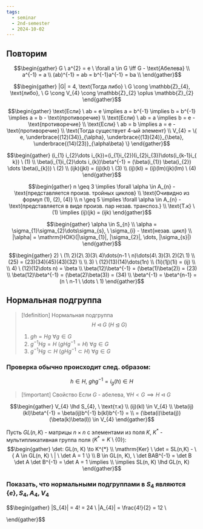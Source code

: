 ```yaml
---
tags:
  - seminar
  - 2nd-semester
  - 2024-10-02
---
```

## Повторим


$$\begin{gather}
G \ a^{2} = e \ \forall a \in G \iff G - \text{Абелева} \\
a^{-1} = a \\
(ab)^{-1} = ab = b^{-1}a^{-1} = ba \\
\end{gather}$$

$$\begin{gather}
|G| = 4, \text{Тогда либо} \ G \cong \mathbb{Z}_{4}, \text{либо}, \ G \cong V_{4} \cong \mathbb{Z}_{2} \oplus \mathbb{Z}_{2}
\end{gather}$$

$$\begin{gather}
\text{Если} \ ab = e \implies a = b^{-1} \implies b = b^{-1} \implies a = b - \text{противоречие} \\
\text{Если} \ ab = a \implies b = e - \text{противоречие} \\
\text{Если} \ ab = b \implies a = e - \text{противоречие} \\
\text{Тогда существует 4-ый элемент} \\
V_{4} = \{ e, \underbrace{(12)(34)}_{\alpha}, \underbrace{(13)(24)}_{\beta}, \underbrace{(14)(23)}_{\alpha\beta} \}
\end{gather}$$

$$\begin{gather}
(i_{1} i_{2}\dots i_{k})=(i_{1}i_{2})(i_{2}i_{3})\dots(i_{k-1}i_{
k}) \ (1) \\
\beta(i_{1}i_{2}\dots i_{k})\beta^{-1} = (\beta(i_{1}) \beta(i_{2}) \dots \beta(i_{k})) \ (2) \\
(ijk)(jkl) = (ij)(kl) \ (3) \\
(ij)(kl) = (ij)(lm)(jk)(lm) \ (4)
\end{gather}$$

$$\begin{gather}
n \geq 3 \implies \forall \alpha \in A_{n} - \text{представляется произв. тройных циклов} \\
\text{Очивидно из формул (1), (2), (4)} \\
n \geq 5 \implies \forall \alpha \in A_{n} - \text{представляется в виде произв. пар незав. транспоз.} \\
\text{Т.к} \ (1) \implies (ij)(jk) = (ijk)
\end{gather}$$

$$\begin{gather}
\alpha \in S_{n} \\
\alpha = \sigma_{1}\sigma_{2}\dots\sigma_{s}, \ \sigma_{i} - \text{незав. цикл} \\
|\alpha| = \mathrm{НОК}(|\sigma_{1}|, |\sigma_{2}|, \dots, |\sigma_{s}|)
\end{gather}$$

$$\begin{gather}
2) \ (1\ 2)(2\ 3)(3\ 4)\dots(n-1 \ n)\dots(4\ 3)(3\ 2)(2\ 1) \\
(25) = (23)(34)(45)(43)(32) \\
\\
3) \ (12)(13)(14)\dots(1n) \\
(1i)(1j)(1i) = (ij) \\
\\
4) \ (12)(12\dots n) = \beta \\
\beta(12)\beta^{-1} = (\beta(1)\beta(2)) = (23) \\
\beta(12)\beta^{-1} = (\beta(2)\beta(3)) = (34) \\
\beta^{-1} = \beta^{n-1} = (n \ n-1 \ \dots \ 1)
\end{gather}$$

## Нормальная подгруппа

> [!definition] Нормальная подгруппа
> $$H \lhd G \ (H \unlhd G)$$
> 1. $gh = Hg \ \forall g \in G$
> 2. $g^{-1}Hg = H \ (gHg^{-1} = H) \ \forall g \in G$
> 3. $g^{-1}Hg \subset H \ (gHg^{-1} \subset H) \ \forall g \in G$

### Проверка обычно происходит след. образом:

$$h \in H, \ ghg^{-1} = i_{g}(h) \in H$$

> [!important] Свойство
> Если $G$ - абелева, $\forall H < G \implies H \lhd G$

$$\begin{gather}
V_{4} \lhd S_{4}, \ \text{т.к} \\
(ij)(kl) \in V_{4} \\
\beta(ij)(kl)\beta^{-1} = \beta(ij)b^{-1} b(kl)b^{-1} = \\
= (\beta(i)\beta(j))(\beta(k)\beta(l)) \in V_{4}
\end{gather}$$

Пусть $GL(n, K)$ - матрицы $n\times n$ с элементами из поля $K$, $K^{*}$ - мультипликативная группа поля ($K^{*} = K \setminus \{ 0 \}$):
$$\begin{gather}
\det: GL(n, K) \to K^{*} \\
\mathrm{Ker} \ \det = SL(n,K) - \{ A \in GL(n, K) \ | \ \det A = 1 \} \\
B \in GL(n, K), \ \det BAB^{-1} = \det B \det A \det B^{-1} = \det A = 1 \implies \\
\implies SL(n, K) \lhd GL(n, K)
\end{gather}$$

### Показать, что нормальными подгруппами в $S_{4}$ являются $\{ e \}, S_{4}, A_{4}, V_{4}$

$$\begin{gather}
|S_{4}| = 4! = 24 \\
|A_{4}| = \frac{4!}{2} = 12 \\

\end{gather}$$